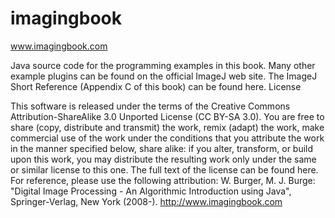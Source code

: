 imagingbook
===========

www.imagingbook.com

Java source code for the programming examples in this book. Many other example plugins can be found on the official ImageJ web site. The ImageJ Short Reference (Appendix C of this book) can be found here.
License

This software is released under the terms of the Creative Commons Attribution-ShareAlike 3.0 Unported License (CC BY-SA 3.0). You are free to
share (copy, distribute and transmit) the work,
remix (adapt) the work,
make commercial use of the work
under the conditions that you
attribute the work in the manner specified below,
share alike: if you alter, transform, or build upon this work, you may distribute the resulting work only under the same or similar license to this one. 
The full text of the license can be found here. For reference, please use the following attribution:
W. Burger, M. J. Burge: "Digital Image Processing - An Algorithmic Introduction using Java", 
Springer-Verlag, New York (2008-). http://www.imagingbook.com
